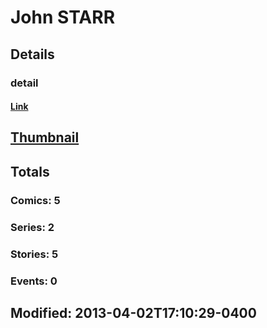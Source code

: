 # John  STARR 
## Details
### detail
#### [Link](http://marvel.com/comics/creators/1029/john_starr?utm_campaign=apiRef&utm_source=225578a89fc76f3d20fbffda5d17a88d)
## [Thumbnail](http://i.annihil.us/u/prod/marvel/i/mg/b/40/image_not_available.jpg)
## Totals
### Comics: 5
### Series: 2
### Stories: 5
### Events: 0
## Modified: 2013-04-02T17:10:29-0400